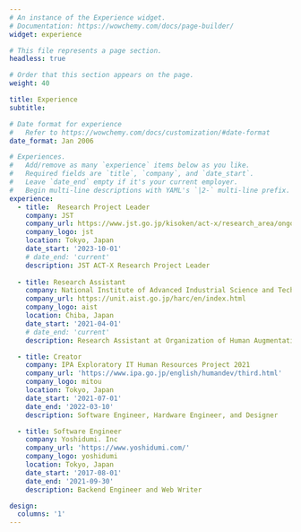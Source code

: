 ```yaml
---
# An instance of the Experience widget.
# Documentation: https://wowchemy.com/docs/page-builder/
widget: experience

# This file represents a page section.
headless: true

# Order that this section appears on the page.
weight: 40

title: Experience
subtitle:

# Date format for experience
#   Refer to https://wowchemy.com/docs/customization/#date-format
date_format: Jan 2006

# Experiences.
#   Add/remove as many `experience` items below as you like.
#   Required fields are `title`, `company`, and `date_start`.
#   Leave `date_end` empty if it's your current employer.
#   Begin multi-line descriptions with YAML's `|2-` multi-line prefix.
experience:
  - title:  Research Project Leader
    company: JST
    company_url: https://www.jst.go.jp/kisoken/act-x/research_area/ongoing/bunya2021-1.html
    company_logo: jst
    location: Tokyo, Japan
    date_start: '2023-10-01'
    # date_end: 'current'
    description: JST ACT-X Research Project Leader
    
  - title: Research Assistant
    company: National Institute of Advanced Industrial Science and Technology
    company_url: https://unit.aist.go.jp/harc/en/index.html
    company_logo: aist
    location: Chiba, Japan
    date_start: '2021-04-01'
    # date_end: 'current'
    description: Research Assistant at Organization of Human Augmentation Research Center

  - title: Creator
    company: IPA Exploratory IT Human Resources Project 2021
    company_url: 'https://www.ipa.go.jp/english/humandev/third.html'
    company_logo: mitou
    location: Tokyo, Japan
    date_start: '2021-07-01'
    date_end: '2022-03-10'
    description: Software Engineer, Hardware Engineer, and Designer

  - title: Software Engineer
    company: Yoshidumi. Inc
    company_url: 'https://www.yoshidumi.com/'
    company_logo: yoshidumi
    location: Tokyo, Japan
    date_start: '2017-08-01'
    date_end: '2021-09-30'
    description: Backend Engineer and Web Writer

design:
  columns: '1'
---
```

